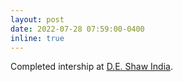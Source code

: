 ```yaml
---
layout: post
date: 2022-07-28 07:59:00-0400
inline: true
---
```


Completed intership at [D.E. Shaw India](https://www.deshawindia.com/).
